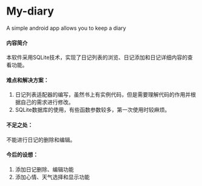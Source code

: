 # My-diary
A simple android app allows you to keep a diary

#### 内容简介
本软件采用SQLite技术，实现了日记列表的浏览、日记添加和日记详细内容的查看功能。

#### 难点和解决方案：
1. 日记列表适配器的编写，虽然书上有实例代码，但是需要理解代码的作用并根据自己的需求进行修改。
2. SQLite数据库的使用，有些函数参数较多，第一次使用时较麻烦。

#### 不足之处：
不能进行日记的删除和编辑。

#### 今后的设想：
1. 添加日记删除、编辑功能
2. 添加心情、天气选择和显示功能
